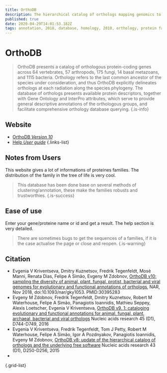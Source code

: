 ```yaml
---
title: OrthoDB
description: The hierarchical catalog of orthologs mapping genomics to functional data
published: true
date: 2020-04-29T14:01:53.182Z
tags: annotation, 2018, database, homology, 2010, orthology, protein family, 2015, 2016, 2012, 2007, data export
---
```


# OrthoDB

> OrthoDB presents a catalog of orthologous protein-coding genes across 64 vertebrates, 57 arthropods, 175 fungi, 14 basal metazoans, and 1115 bacteria. Orthology refers to the last common ancestor of the species under consideration, and thus OrthoDB explicitly delineates orthologs at each radiation along the species phylogeny. The database of orthologs presents available protein descriptors, together with Gene Ontology and InterPro attributes, which serve to provide general descriptive annotations of the orthologous groups, and facilitate comprehensive orthology database querying.
{.is-info}

## Website
- [OrthoDB *Version 10*](https://www.orthodb.org/)
- [Help *User guide*](https://www.orthodb.org/orthodb_userguide.html)
{.links-list}

## Notes from Users
This website gives a lot of informations of proteines families. The distribution of the family in the tree of life is very cool.
> This database has been done base on several methods of clustering/annotation, these make the families robusts and trustworthies.
{.is-success}


## Ease of use
Enter your gene/proteine name or id and get a result. The help section is very detailed.
> There are sometimes bugs to get the sequences of a families, if it is the case actualise the page or close and reopen.
{.is-warning}


## Citation
- Evgenia V Kriventseva, Dmitry Kuznetsov, Fredrik Tegenfeldt, Mosè Manni, Renata Dias, Felipe A Simão, Evgeny M Zdobnov, [OrthoDB v10: sampling the diversity of animal, plant, fungal, protist, bacterial and viral genomes for evolutionary and functional annotations of orthologs](https://academic.oup.com/nar/article/47/D1/D807/5160989), NAR, Nov 2018, doi:10.1093/nar/gky1053. PMID:30395283
- Evgeny M Zdobnov, Fredrik Tegenfeldt, Dmitry Kuznetsov, Robert M Waterhouse, Felipe A Simão, Panagiotis Ioannidis, Mathieu Seppey, Alexis Loetscher, Evgenia V Kriventseva, [OrthoDB v9. 1: cataloging evolutionary and functional annotations for animal, fungal, plant, archaeal, bacterial and viral orthologs](https://academic.oup.com/nar/article/45/D1/D744/2605742) Nucleic acids research 45 (D1), D744-D749, 2016
- Evgenia V Kriventseva, Fredrik Tegenfeldt, Tom J Petty, Robert M Waterhouse, Felipe A Simão, Igor A Pozdnyakov, Panagiotis Ioannidis, Evgeny M Zdobnov, [OrthoDB v8: update of the hierarchical catalog of orthologs and the underlying free software](https://academic.oup.com/nar/article/43/D1/D250/2439459) Nucleic acids research 43 (D1), D250-D256, 2015
- 
{.grid-list}